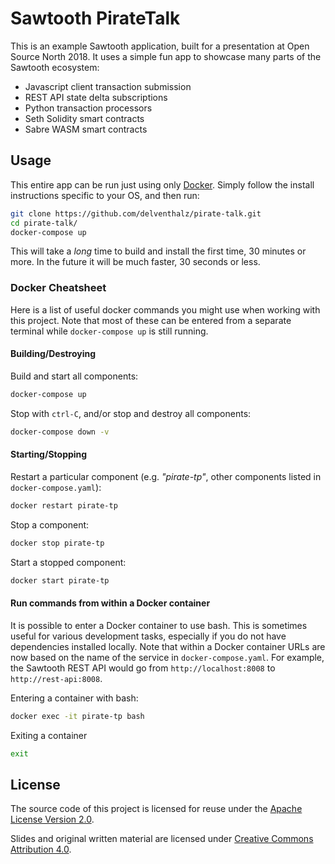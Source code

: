 # Sawtooth PirateTalk

This is an example Sawtooth application, built for a presentation at Open
Source North 2018. It uses a simple fun app to showcase many parts of the
Sawtooth ecosystem:
 - Javascript client transaction submission
 - REST API state delta subscriptions
 - Python transaction processors
 - Seth Solidity smart contracts
 - Sabre WASM smart contracts

## Usage

This entire app can be run just using only
[Docker](https://www.docker.com/community-edition). Simply follow the install
instructions specific to your OS, and then run:

```bash
git clone https://github.com/delventhalz/pirate-talk.git
cd pirate-talk/
docker-compose up
```

This will take a _long_ time to build and install the first time, 30 minutes or
more. In the future it will be much faster, 30 seconds or less.

### Docker Cheatsheet

Here is a list of useful docker commands you might use when working with this
project. Note that most of these can be entered from a separate terminal while
`docker-compose up` is still running.

#### Building/Destroying

Build and start all components:

```bash
docker-compose up
```

Stop with `ctrl-C`, and/or stop and destroy all components:

```bash
docker-compose down -v
```

#### Starting/Stopping

Restart a particular component (e.g. _"pirate-tp"_, other components listed in
`docker-compose.yaml`):

```bash
docker restart pirate-tp
```

Stop a component:

```bash
docker stop pirate-tp
```

Start a stopped component:

```bash
docker start pirate-tp
```

#### Run commands from within a Docker container

It is possible to enter a Docker container to use bash. This is sometimes
useful for various development tasks, especially if you do not have
dependencies installed locally. Note that within a Docker container URLs are
now based on the name of the service in `docker-compose.yaml`. For example, the
Sawtooth REST API would go from `http://localhost:8008` to
`http://rest-api:8008`.

Entering a container with bash:

```bash
docker exec -it pirate-tp bash
```

Exiting a container

```bash
exit
```

## License

The source code of this project is licensed for reuse under the
[Apache License Version 2.0](LICENSE).

Slides and original written material are licensed under
[Creative Commons Attribution 4.0](http://creativecommons.org/licenses/by/4.0/).

